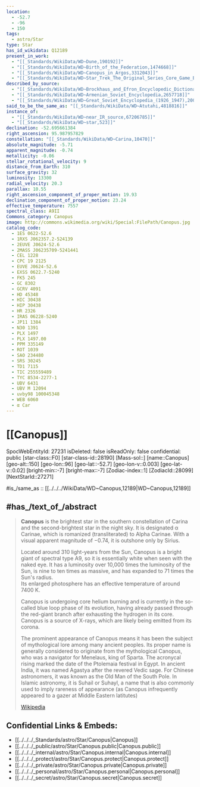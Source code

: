 ```yaml
---
location:
  - -52.7
  - -96
  - 150
tags:
  - astro/Star
type: Star
has_id_wikidata: Q12189
present_in_work:
  - "[[_Standards/WikiData/WD~Dune,190192]]"
  - "[[_Standards/WikiData/WD~Birth_of_the_Federation,1474668]]"
  - "[[_Standards/WikiData/WD~Canopus_in_Argos,3312043]]"
  - "[[_Standards/WikiData/WD~Star_Trek_The_Original_Series_Core_Game_Book,115519946]]"
described_by_source:
  - "[[_Standards/WikiData/WD~Brockhaus_and_Efron_Encyclopedic_Dictionary,602358]]"
  - "[[_Standards/WikiData/WD~Armenian_Soviet_Encyclopedia,2657718]]"
  - "[[_Standards/WikiData/WD~Great_Soviet_Encyclopedia_(1926_1947),20078554]]"
said_to_be_the_same_as: "[[_Standards/WikiData/WD~Atutahi,4818816]]"
instance_of:
  - "[[_Standards/WikiData/WD~near_IR_source,67206785]]"
  - "[[_Standards/WikiData/WD~star,523]]"
declination: -52.695661384
right_ascension: 95.987957829
constellation: "[[_Standards/WikiData/WD~Carina,10470]]"
absolute_magnitude: -5.71
apparent_magnitude: -0.74
metallicity: -0.06
stellar_rotational_velocity: 9
distance_from_Earth: 310
surface_gravity: 32
luminosity: 13300
radial_velocity: 20.3
parallax: 10.55
right_ascension_component_of_proper_motion: 19.93
declination_component_of_proper_motion: 23.24
effective_temperature: 7557
spectral_class: A9II
Commons_category: Canopus
image: http://commons.wikimedia.org/wiki/Special:FilePath/Canopus.jpg
catalog_code:
  - 1ES 0622-52.6
  - 1RXS J062357.2-524139
  - 2EUVE J0624-52.6
  - 2MASS J06235709-5241441
  - CEL 1228
  - CPC 19 2125
  - EUVE J0624-52.6
  - EXSS 0622.7-5240
  - FK5 245
  - GC 8302
  - GCRV 4091
  - HD 45348
  - HIC 30438
  - HIP 30438
  - HR 2326
  - IRAS 06228-5240
  - JP11 1384
  - N30 1391
  - PLX 1497
  - PLX 1497.00
  - PPM 335149
  - ROT 1039
  - SAO 234480
  - SRS 30245
  - TD1 7115
  - TIC 255559489
  - TYC 8534-2277-1
  - UBV 6431
  - UBV M 12094
  - uvby98 100045348
  - WEB 6060
  - α Car
---
```


# [[Canopus]] 

SpocWebEntityId: 27231
isDeleted: false
isReadOnly: false
confidential: public
[star-class::F0]
[star-class-id::28190]
[Mass-sol::]
[name::Canopus]
[geo-alt::150]
[geo-lon::96]
[geo-lat::-52.7]
[geo-lon-v::0.003]
[geo-lat-v::0.02]
[bright-min::-7]
[bright-max::-7]
[Zodiac-index::1]
[ZodiacId::28099]
[NextStarId::27271]

#is_/same_as :: [[../../../WikiData/WD~Canopus,12189|WD~Canopus,12189]] 

## #has_/text_of_/abstract 

> **Canopus** is the brightest star in the southern constellation of Carina 
> and the second-brightest star in the night sky. 
> It is designated α Carinae, which is romanized (transliterated) to Alpha Carinae. 
> With a visual apparent magnitude of −0.74, it is outshone only by Sirius.
>
> Located around 310 light-years from the Sun, Canopus is a bright giant of spectral type A9, 
> so it is essentially white when seen with the naked eye. 
> It has a luminosity over 10,000 times the luminosity of the Sun, 
> is nine to ten times as massive, and has expanded to 71 times the Sun's radius.  
> Its enlarged photosphere has an effective temperature of around 7400 K.  
> 
> Canopus is undergoing core helium burning 
> and is currently in the so-called blue loop phase of its evolution, 
> having already passed through the red-giant branch after exhausting the hydrogen in its core. Canopus is a source of X-rays, which are likely being emitted from its corona.
>
> The prominent appearance of Canopus means it has been the subject of mythological lore among many ancient peoples. Its proper name is generally considered to originate from the mythological Canopus, who was a navigator for Menelaus, king of Sparta. The acronycal rising marked the date of the Ptolemaia festival in Egypt. In ancient India, it was named Agastya after the revered Vedic sage. For Chinese astronomers, it was known as the Old Man of the South Pole. In Islamic astronomy, it is Suhail or Suhayl, a name that is also commonly used to imply rareness of appearance (as Canopus infrequently appeared to a gazer at Middle Eastern latitutes)
>
> [Wikipedia](https://en.wikipedia.org/wiki/Canopus)

## Confidential Links & Embeds: 
- [[../../../_Standards/astro/Star/Canopus|Canopus]] 
- [[../../../_public/astro/Star/Canopus.public|Canopus.public]] 
- [[../../../_internal/astro/Star/Canopus.internal|Canopus.internal]] 
- [[../../../_protect/astro/Star/Canopus.protect|Canopus.protect]] 
- [[../../../_private/astro/Star/Canopus.private|Canopus.private]] 
- [[../../../_personal/astro/Star/Canopus.personal|Canopus.personal]] 
- [[../../../_secret/astro/Star/Canopus.secret|Canopus.secret]]

